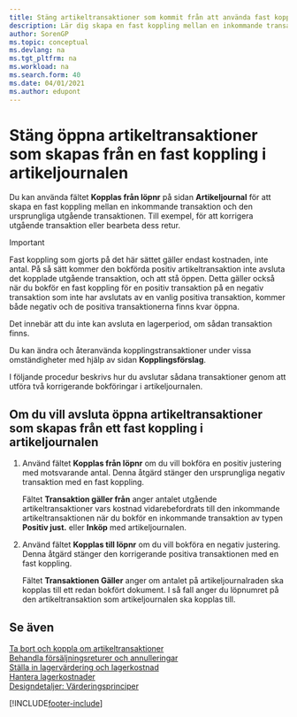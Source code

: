 ```yaml
---
title: Stäng artikeltransaktioner som kommit från att använda fast koppling
description: Lär dig skapa en fast koppling mellan en inkommande transaktion och den ursprungliga utgående transaktionen i artikeljournalen.
author: SorenGP
ms.topic: conceptual
ms.devlang: na
ms.tgt_pltfrm: na
ms.workload: na
ms.search.form: 40
ms.date: 04/01/2021
ms.author: edupont
---
```

# <a name="close-open-item-ledger-entries-resulting-from-fixed-application-in-the-item-journal"></a><a name="close-open-item-ledger-entries-resulting-from-fixed-application-in-the-item-journal"></a>Stäng öppna artikeltransaktioner som skapas från en fast koppling i artikeljournalen

Du kan använda fältet **Kopplas från löpnr** på sidan **Artikeljournal** för att skapa en fast koppling mellan en inkommande transaktion och den ursprungliga utgående transaktionen. Till exempel, för att korrigera utgående transaktion eller bearbeta dess retur.  

> [!IMPORTANT]  
> Fast koppling som gjorts på det här sättet gäller endast kostnaden, inte antal. På så sätt kommer den bokförda positiv artikeltransaktion inte avsluta det kopplade utgående transaktion, och att stå öppen. Detta gäller också när du bokför en fast koppling för en positiv transaktion på en negativ transaktion som inte har avslutats av en vanlig positiva transaktion, kommer både negativ och de positiva transaktionerna finns kvar öppna.  
>
> Det innebär att du inte kan avsluta en lagerperiod, om sådan transaktion finns.  

Du kan ändra och återanvända kopplingstransaktioner under vissa omständigheter med hjälp av sidan **Kopplingsförslag**.  

I följande procedur beskrivs hur du avslutar sådana transaktioner genom att utföra två korrigerande bokföringar i artikeljournalen.  

## <a name="to-close-open-item-ledger-entries-that-result-from-a-fixed-application-in-the-item-journal"></a><a name="to-close-open-item-ledger-entries-that-result-from-a-fixed-application-in-the-item-journal"></a>Om du vill avsluta öppna artikeltransaktioner som skapas från ett fast koppling i artikeljournalen

1. Använd fältet **Kopplas från löpnr** om du vill bokföra en positiv justering med motsvarande antal. Denna åtgärd stänger den ursprungliga negativ transaktion med en fast koppling.  

    Fältet **Transaktion gäller från** anger antalet utgående artikeltransaktioner vars kostnad vidarebefordrats till den inkommande artikeltransaktionen när du bokför en inkommande transaktion av typen **Positiv just.** eller **Inköp** med artikeljournalen.  
2. Använd fältet **Kopplas till löpnr** om du vill bokföra en negativ justering. Denna åtgärd stänger den korrigerande positiva transaktionen med en fast koppling.  

    Fältet **Transaktionen Gäller** anger om antalet på artikeljournalraden ska kopplas till ett redan bokfört dokument. I så fall anger du löpnumret på den artikeltransaktion som artikeljournalen ska kopplas till.

## <a name="see-also"></a><a name="see-also"></a>Se även

[Ta bort och koppla om artikeltransaktioner](finance-how-to-remove-and-reapply-item-entries.md)  
[Behandla försäljningsreturer och annulleringar](sales-how-process-sales-returns-cancellations.md)  
[Ställa in lagervärdering och lagerkostnad](finance-set-up-inventory-valuation-and-costing.md)  
[Hantera lagerkostnader](finance-manage-inventory-costs.md)  
[Designdetaljer: Värderingsprinciper](design-details-costing-methods.md)


[!INCLUDE[footer-include](includes/footer-banner.md)]
